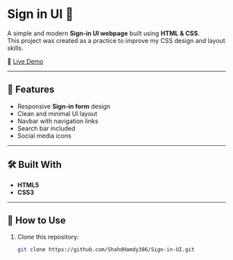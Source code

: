 # Sign in UI 🎨

A simple and modern **Sign-in UI webpage** built using **HTML & CSS**.  
This project was created as a practice to improve my CSS design and layout skills.  

🔗 [Live Demo](https://shahdhamdy386.github.io/Sign-in-UI/)  

---

## 🚀 Features
- Responsive **Sign-in form** design  
- Clean and minimal UI layout  
- Navbar with navigation links  
- Search bar included  
- Social media icons  

---

## 🛠️ Built With
- **HTML5**
- **CSS3**

---

## 📂 How to Use
1. Clone this repository:
   ```bash
   git clone https://github.com/ShahdHamdy386/Sign-in-UI.git
